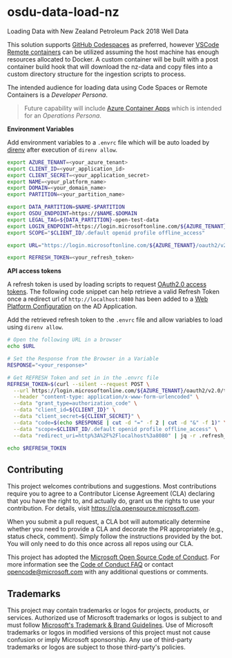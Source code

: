 # osdu-data-load-nz

Loading Data with New Zealand Petroleum Pack 2018 Well Data

This solution supports [GitHub Codespaces](https://github.com/features/codespaces) as preferred, however [VSCode Remote containers](https://code.visualstudio.com/docs/remote/containers) can be utilized assuming the host machine has enough resources allocated to Docker.  A custom container will be built with a post container build hook that will download the nz-data and copy files into a custom directory structure for the ingestion scripts to process.

The intended audience for loading data using Code Spaces or Remote Containers is a _Developer Persona_.

>Future capability will include [Azure Container Apps](https://docs.microsoft.com/en-us/azure/container-apps/overview) which is intended for an _Operations Persona_.

__Environment Variables__

Add environment variables to a `.envrc` file which will be auto loaded by [direnv](https://direnv.net) after execution of `direnv allow`.

```bash
export AZURE_TENANT=<your_azure_tenant>
export CLIENT_ID=<your_application_id>
export CLIENT_SECRET=<your_application_secret>
export NAME=<your_platform_name>
export DOMAIN=<your_domain_name>
export PARTITION=<your_partition_name>

export DATA_PARTITION=$NAME-$PARTITION
export OSDU_ENDPOINT=https://$NAME.$DOMAIN
export LEGAL_TAG=${DATA_PARTITION}-open-test-data
export LOGIN_ENDPOINT=https://login.microsoftonline.com/${AZURE_TENANT}/oauth2/v2.0/token
export SCOPE="$CLIENT_ID/.default openid profile offline_access"

export URL="https://login.microsoftonline.com/${AZURE_TENANT}/oauth2/v2.0/authorize?client_id=${CLIENT_ID}&response_type=code&redirect_uri=http%3a%2f%2flocalhost%3a8080&response_mode=query&scope=${CLIENT_ID}%2f.default&state=12345&sso_reload=true"

export REFRESH_TOKEN=<your_refresh_token>
```

__API access tokens__

A refresh token is used by loading scripts to request [OAuth2.0 access tokens](https://docs.microsoft.com/en-us/azure/active-directory/develop/v2-oauth2-auth-code-flow).  The following code snippet can help retrieve a valid Refresh Token once a redirect url of `http://localhost:8080` has been added to a [Web Platform Configuration](https://docs.microsoft.com/en-us/azure/active-directory/develop/quickstart-register-app#add-a-redirect-uri) on the AD Application.

Add the retrieved refresh token to the `.envrc` file and allow variables to load using `direnv allow`.

```bash
# Open the following URL in a browser
echo $URL

# Set the Response from the Browser in a Variable
RESPONSE="<your_response>"

# Get REFRESH Token and set in in the .envrc file
REFRESH_TOKEN=$(curl --silent --request POST \
  --url https://login.microsoftonline.com/${AZURE_TENANT}/oauth2/v2.0/token \
  --header "content-type: application/x-www-form-urlencoded" \
  --data "grant_type=authorization_code" \
  --data "client_id=${CLIENT_ID}" \
  --data "client_secret=${CLIENT_SECRET}" \
  --data "code=$(echo $RESPONSE | cut -d "=" -f 2 | cut -d "&" -f 1)" \
  --data "scope=$CLIENT_ID/.default openid profile offline_access" \
  --data "redirect_uri=http%3A%2F%2Flocalhost%3a8080" | jq -r .refresh_token)

echo $REFRESH_TOKEN
```


## Contributing

This project welcomes contributions and suggestions.  Most contributions require you to agree to a
Contributor License Agreement (CLA) declaring that you have the right to, and actually do, grant us
the rights to use your contribution. For details, visit https://cla.opensource.microsoft.com.

When you submit a pull request, a CLA bot will automatically determine whether you need to provide
a CLA and decorate the PR appropriately (e.g., status check, comment). Simply follow the instructions
provided by the bot. You will only need to do this once across all repos using our CLA.

This project has adopted the [Microsoft Open Source Code of Conduct](https://opensource.microsoft.com/codeofconduct/).
For more information see the [Code of Conduct FAQ](https://opensource.microsoft.com/codeofconduct/faq/) or
contact [opencode@microsoft.com](mailto:opencode@microsoft.com) with any additional questions or comments.

## Trademarks

This project may contain trademarks or logos for projects, products, or services. Authorized use of Microsoft
trademarks or logos is subject to and must follow
[Microsoft's Trademark & Brand Guidelines](https://www.microsoft.com/en-us/legal/intellectualproperty/trademarks/usage/general).
Use of Microsoft trademarks or logos in modified versions of this project must not cause confusion or imply Microsoft sponsorship.
Any use of third-party trademarks or logos are subject to those third-party's policies.
